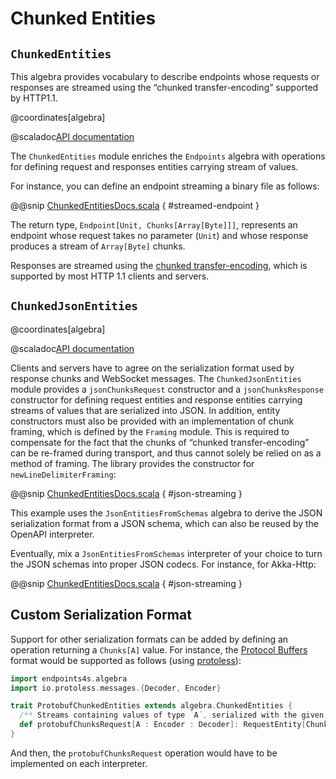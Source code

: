 # Chunked Entities

## `ChunkedEntities`

This algebra provides vocabulary to describe endpoints whose requests or
responses are streamed using the “chunked transfer-encoding” supported by HTTP1.1.

@coordinates[algebra]

@scaladoc[API documentation](endpoints4s.algebra.ChunkedEntities)

The `ChunkedEntities` module enriches the `Endpoints` algebra with operations for defining
request and responses entities carrying stream of values.

For instance, you can define an endpoint streaming a binary file as follows:

@@snip [ChunkedEntitiesDocs.scala](/algebras/algebra/src/test/scala/endpoints4s/algebra/ChunkedEntitiesDocs.scala) { #streamed-endpoint }

The return type, `Endpoint[Unit, Chunks[Array[Byte]]]`, represents an endpoint whose request
takes no parameter (`Unit`) and whose response produces a stream of `Array[Byte]` chunks.

Responses are streamed using the
[chunked transfer-encoding](https://en.wikipedia.org/wiki/Chunked_transfer_encoding),
which is supported by most HTTP 1.1 clients and servers.

## `ChunkedJsonEntities`

@coordinates[algebra]

@scaladoc[API documentation](endpoints4s.algebra.ChunkedJsonEntities)

Clients and servers have to agree on the serialization format used by response
chunks and WebSocket messages. The `ChunkedJsonEntities` module provides a `jsonChunksRequest`
constructor and a `jsonChunksResponse` constructor for defining request entities and response
entities carrying streams of values that are serialized into JSON. In addition, entity constructors
must also be provided with an implementation of chunk framing, which is defined by the `Framing` module.
This is required to compensate for the fact that the chunks of “chunked transfer-encoding” can be re-framed 
during transport, and thus cannot solely be relied on as a method of framing. 
The library provides the constructor for `newLineDelimiterFraming`:

@@snip [ChunkedEntitiesDocs.scala](/algebras/algebra/src/test/scala/endpoints4s/algebra/ChunkedEntitiesDocs.scala) { #json-streaming }

This example uses the `JsonEntitiesFromSchemas` algebra to derive the JSON serialization
format from a JSON schema, which can also be reused by the OpenAPI interpreter.

Eventually, mix a `JsonEntitiesFromSchemas` interpreter of your choice to turn the JSON
schemas into proper JSON codecs. For instance, for Akka-Http:

@@snip [ChunkedEntitiesDocs.scala](/akka-http/server/src/test/scala/endpoints4s/akkahttp/server/ChunkedEntitiesDocs.scala) { #json-streaming }

## Custom Serialization Format

Support for other serialization formats can be added by defining an operation
returning a `Chunks[A]` value. For instance, the
[Protocol Buffers](https://developers.google.com/protocol-buffers) format would be
supported as follows (using [protoless](https://julien-lafont.github.io/protoless/)):

~~~ scala
import endpoints4s.algebra
import io.protoless.messages.{Decoder, Encoder}

trait ProtobufChunkedEntities extends algebra.ChunkedEntities {
  /** Streams containing values of type `A`, serialized with the given protobuf codec */
  def protobufChunksRequest[A : Encoder : Decoder]: RequestEntity[Chunks[A]]
}
~~~

And then, the `protobufChunksRequest` operation would have to be implemented on each interpreter.
